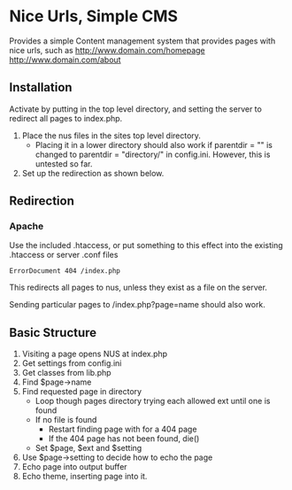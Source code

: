 # Nice Urls, Simple CMS

Provides a simple Content management system that provides pages with nice urls, such as
	http://www.domain.com/homepage
	http://www.domain.com/about

## Installation

Activate by putting in the top level directory, and setting the server to redirect all pages to index.php.

1. Place the nus files in the sites top level directory.
	- Placing it in a lower directory should also work if
		parentdir = ""
		is changed to
		parentdir = "directory/"
		in config.ini. However, this is untested so far.
2. Set up the redirection as shown below.

## Redirection

### Apache
Use the included .htaccess, or put something to this effect into the existing .htaccess or server .conf files

	ErrorDocument 404 /index.php

This redirects all pages to nus, unless they exist as a file on the server.

Sending particular pages to
	/index.php?page=name
should also work.

## Basic Structure

1. Visiting a page opens NUS at index.php 
2. Get settings from config.ini
3. Get classes from lib.php
4. Find $page->name
5. Find requested page in directory
	-	Loop though pages directory trying each allowed ext until one is found
	-	If no file is found
		+ Restart finding page with for a 404 page
		+	If the 404 page has not been found, die()
	-	Set $page, $ext and $setting
6. Use $page->setting to decide how to echo the page
7. Echo page into output buffer
8. Echo theme, inserting page into it.
